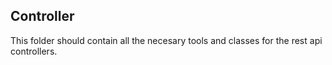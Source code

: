 ## Controller

This folder should contain all the necesary tools and classes for the rest api controllers.